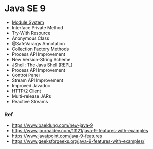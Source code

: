 # Java SE 9

* [Module System](https://github.com/shamy1st/java-module-system)
* Interface Private Method
* Try-With Resource
* Anonymous Class
* @SafeVarargs Annotation
* Collection Factory Methods
* Process API Improvement
* New Version-String Scheme
* JShell: The Java Shell (REPL)
* Process API Improvement
* Control Panel
* Stream API Improvement
* Improved Javadoc
* HTTP/2 Client
* Multi-release JARs
* Reactive Streams

### Ref
* https://www.baeldung.com/new-java-9
* https://www.journaldev.com/13121/java-9-features-with-examples
* https://www.javatpoint.com/java-9-features
* https://www.geeksforgeeks.org/java-9-features-with-examples/
